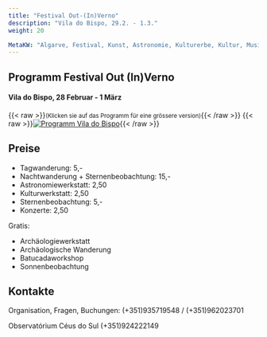 ```yaml
---
title: "Festival Out-(In)Verno"
description: "Vila do Bispo, 29.2. - 1.3."
weight: 20

MetaKW: "Algarve, Festival, Kunst, Astronomie, Kulturerbe, Kultur, Musik, Konzerte, São Marcos da Serra, Vila do Bispo, Lagoa"
---
```

## Programm Festival Out (In)Verno
#### Vila do Bispo, 28 Februar - 1 März
{{< raw >}}<small>(Klicken sie auf das Programm für eine grössere version)</small>{{< /raw >}}
{{< raw >}}<a href="../../../images/program-vila-do-bispo.jpg" target="_blank"><img src="../../../images/program-vila-do-bispo.jpg" alt="Programm Vila do Bispo" title="Programm Vila do Bispo"></a>{{< /raw >}}


## Preise

- Tagwanderung: 5,-
- Nachtwanderung + Sternenbeobachtung: 15,-
- Astronomiewerkstatt: 2,50
- Kulturwerkstatt: 2,50
- Sternenbeobachtung: 5,-
- Konzerte: 2,50

Gratis:

- Archäologiewerkstatt
- Archäologische Wanderung
- Batucadaworkshop
- Sonnenbeobachtung

## Kontakte

Organisation, Fragen, Buchungen:
(+351)935719548 / (+351)962023701

Observatórium Céus do Sul
(+351)924222149

